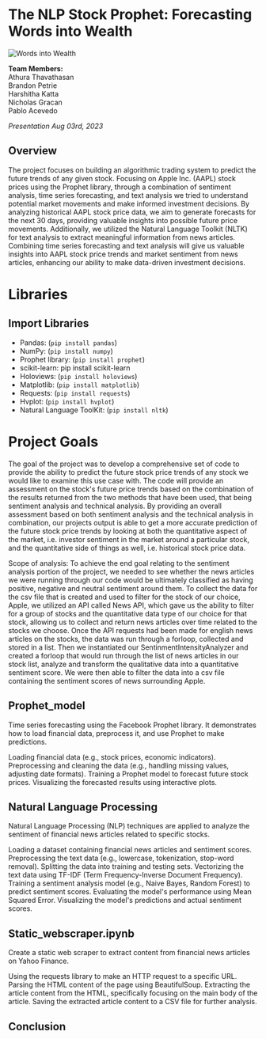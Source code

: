 # The NLP Stock Prophet: Forecasting Words into Wealth

![Words into Wealth](https://realpython.com/cdn-cgi/image/width=960,format=auto/https://files.realpython.com/media/NLP-for-Beginners-Pythons-Natural-Language-Toolkit-NLTK_Watermarked.16a787c1e9c6.jpg)

**Team Members:** <br>
Athura Thavathasan <br>
Brandon Petrie <br>
Harshitha Katta <br>
Nicholas Gracan <br>
Pablo Acevedo <br>

*Presentation Aug 03rd, 2023*

## Overview
The project focuses on building an algorithmic trading system to predict the future trends of any given stock. Focusing on Apple Inc. (AAPL) stock prices using the Prophet library, through a combination of sentiment analysis, time series forecasting, and text analysis we tried to understand potential market movements and make informed investment decisions. By analyzing historical AAPL stock price data, we aim to generate forecasts for the next 30 days, providing valuable insights into possible future price movements. Additionally, we utilized the Natural Language Toolkit (NLTK) for text analysis to extract meaningful information from news articles. Combining time series forecasting and text analysis will give us valuable insights into AAPL stock price trends and market sentiment from news articles, enhancing our ability to make data-driven investment decisions. <br>

# Libraries 
## Import Libraries

- Pandas: (`pip install pandas`)
- NumPy: (`pip install numpy`)
- Prophet library: (`pip install prophet`)
- scikit-learn: pip install scikit-learn
- Holoviews: (`pip install holoviews`)
- Matplotlib: (`pip install matplotlib`)
- Requests: (`pip install requests`)
- Hvplot: (`pip install hvplot`)
- Natural Language ToolKit: (`pip install nltk`)

# Project Goals
The goal of the project was to develop a comprehensive set of code to provide the ability to predict the future stock price trends of any stock we would like to examine this use case with. The code will provide an assessment on the stock's future price trends based on the combination of the results returned from the two methods that have been used, that being sentiment analysis and technical analysis. By providing an overall assessment based on both sentiment analysis and the technical analysis in combination, our projects output is able to get a more accurate prediction of the future stock price trends by looking at both the quantitative aspect of the market, i.e. investor sentiment in the market around a particular stock, and the quantitative side of things as well, i.e. historical stock price data. 

Scope of analysis:
To achieve the end goal relating to the sentiment analysis portion of the project, we needed to see whether the news articles we were running through our code would be ultimately classified as having positive, negative and neutral sentiment around them. To collect the data for the csv file that is created and used to filter for the stock of our choice, Apple, we utilized an API called News API, which gave us the ability to filter for a group of stocks and the quantitative data type of our choice for that stock, allowing us to collect and return news articles over time related to the stocks we choose. Once the API requests had been made for english news articles on the stocks, the data was run through a forloop, collected and stored in a list. Then we instantiated our SentinmentIntensityAnalyzer and created a forloop that would run through the list of news articles in our stock list, analyze and transform the qualitative data into a quantitative sentiment score. We were then able to filter the data into a csv file containing the sentiment scores of news surrounding Apple. 

## Prophet_model
Time series forecasting using the Facebook Prophet library. It demonstrates how to load financial data, preprocess it, and use Prophet to make predictions. 

Loading financial data (e.g., stock prices, economic indicators).
Preprocessing and cleaning the data (e.g., handling missing values, adjusting date formats).
Training a Prophet model to forecast future stock prices.
Visualizing the forecasted results using interactive plots.

## Natural Language Processing
Natural Language Processing (NLP) techniques are applied to analyze the sentiment of financial news articles related to specific stocks.

Loading a dataset containing financial news articles and sentiment scores.
Preprocessing the text data (e.g., lowercase, tokenization, stop-word removal).
Splitting the data into training and testing sets.
Vectorizing the text data using TF-IDF (Term Frequency-Inverse Document Frequency).
Training a sentiment analysis model (e.g., Naive Bayes, Random Forest) to predict sentiment scores.
Evaluating the model's performance using Mean Squared Error.
Visualizing the model's predictions and actual sentiment scores.

## Static_webscraper.ipynb
Create a static web scraper to extract content from financial news articles on Yahoo Finance. 

Using the requests library to make an HTTP request to a specific URL.
Parsing the HTML content of the page using BeautifulSoup.
Extracting the article content from the HTML, specifically focusing on the main body of the article.
Saving the extracted article content to a CSV file for further analysis.

## Conclusion
